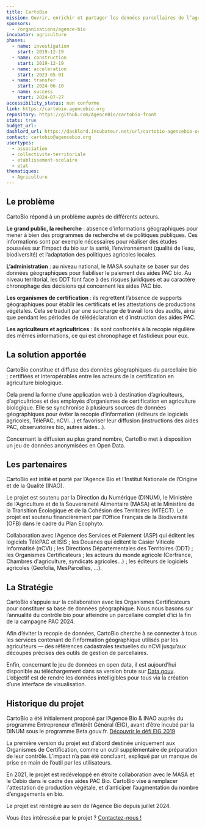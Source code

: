 ```yaml
---
title: CartoBio
mission: Ouvrir, enrichir et partager les données parcellaires de l’agriculture biologique
sponsors:
  - /organisations/agence-bio
incubator: agriculture
phases:
  - name: investigation
    start: 2019-12-19
  - name: construction
    start: 2019-12-19
  - name: acceleration
    start: 2023-05-01
  - name: transfer
    start: 2024-06-10
  - name: success
    start: 2024-07-27
accessibility_status: non conforme
link: https://cartobio.agencebio.org
repository: https://github.com/AgenceBio/cartobio-front
stats: true
budget_url:
dashlord_url: https://dashlord.incubateur.net/url/cartobio-agencebio-org/
contact: cartobio@agencebio.org
usertypes:
  - association
  - collectivite-territoriale
  - etablissement-scolaire
  - etat
thematiques:
  - Agriculture
---
```

## Le problème

CartoBio répond à un problème auprès de différents acteurs.

**Le grand public, la recherche** : absence d’informations géographiques pour mener à bien des programmes de recherche et de politiques publiques.
Ces informations sont par exemple nécessaires pour réaliser des études poussées sur l’impact du bio sur la santé, l’environnement (qualité de l’eau, biodiversité) et l’adaptation des politiques agricoles locales.

**L’administration** : au niveau national, le MASA souhaite se baser sur des données géographiques pour fiabiliser le paiement des aides PAC bio. Au niveau territorial, les DDT font face à des risques juridiques et au caractère chronophage des décisions qui concernent les aides PAC bio.

**Les organismes de certification** : ils regrettent l’absence de supports géographiques pour établir les certificats et les attestations de productions végétales. Cela se traduit par une surcharge de travail lors des audits, ainsi que pendant les périodes de télédéclaration et d’instruction des aides PAC.

**Les agriculteurs et agricultrices** : ils sont confrontés à la recopie régulière des mêmes informations, ce qui est chronophage et fastidieux pour eux.

## La solution apportée

CartoBio constitue et diffuse des données géographiques du parcellaire bio ; certifiées et interopérables entre les acteurs de la certification en agriculture biologique.

Cela prend la forme d’une application web à destination d’agriculteurs, d’agricultrices et des employés d’organismes de certification en agriculture biologique. Elle se synchronise à plusieurs sources de données géographiques pour éviter la recopie d’information (éditeurs de logiciels agricoles, TéléPAC, nCVI…) et favoriser leur diffusion (instructions des aides PAC, observatoires bio, autres aides…).

Concernant la diffusion au plus grand nombre, CartoBio met à disposition un jeu de données anonymisées en Open Data.

## Les partenaires

CartoBio est initié et porté par l’Agence Bio et l’Institut Nationale de l’Origine et de la Qualité (INAO).

Le projet est soutenu par la Direction du Numérique (DINUM), le Ministère de l’Agriculture et de la Souveraineté Alimentaire (MASA) et le Ministère de la Transition Écologique et de la Cohésion des Territoires (MTECT).
Le projet est soutenu financièrement par l’Office Français de la Biodiversité (OFB) dans le cadre du Plan Ecophyto.

Collaboration avec l’Agence des Services et Paiement (ASP) qui éditent les logiciels TéléPAC et ISIS ; les Douanes qui éditent le Casier Viticole Informatisé (nCVI) ; les Directions Départementales des Territoires (DDT) ; les Organismes Certificateurs ; les acteurs du monde agricole (Cerfrance, Chambres d'agriculture, syndicats agricoles…) ; les éditeurs de logiciels agricoles (Geofolia, MesParcelles, …).

## La Stratégie

CartoBio s’appuie sur la collaboration avec les Organismes Certificateurs pour constituer sa base de données géographique. Nous nous basons sur l’annualité du contrôle bio pour atteindre un parcellaire complet d’ici la fin de la campagne PAC 2024.

Afin d’éviter la recopie de données, CartoBio cherche à se connecter à tous les services contenant de l’information géographique utilisés par les agriculteurs — des références cadastrales textuelles du nCVI jusqu’aux découpes précises des outils de gestion de parcellaires.

Enfin, concernant le jeu de données en open data, il est aujourd’hui disponible au téléchargement dans sa version brute sur <a href="https://www.data.gouv.fr/fr/datasets/616d6531c2951bbe8bd97771/" target="_blank">Data.gouv</a>. L’objectif est de rendre les données intelligibles pour tous via la création d’une interface de visualisation.

## Historique du projet

CartoBio a été initialement proposé par l’Agence Bio & INAO auprès du programme Entrepreneur d’Intérêt Général (EIG), avant d’être incubé par la DINUM sous le programme Beta.gouv.fr.
<a href="https://eig.etalab.gouv.fr/defis/cartobio/" target="_blank">Découvrir le défi EIG 2019</a>

La première version du projet est d’abord destinée uniquement aux Organismes de Certification, comme un outil supplémentaire de préparation de leur contrôle. L’impact n’a pas été concluant, expliqué par un manque de prise en main de l’outil par les utilisateurs.

En 2021, le projet est redéveloppé en étroite collaboration avec le MASA et le Cebio dans le cadre des aides PAC Bio. CartoBio vise à remplacer l'attestation de production végétale, et d’anticiper l’augmentation du nombre d’engagements en bio.

Le projet est réintégré au sein de l’Agence Bio depuis juillet 2024.

Vous êtes intéressé.e par le projet ?
<a href="mailto:cartobio@beta.gouv.fr?Subject=Cartobio%20m'intéresse%20!">Contactez-nous !</a>
